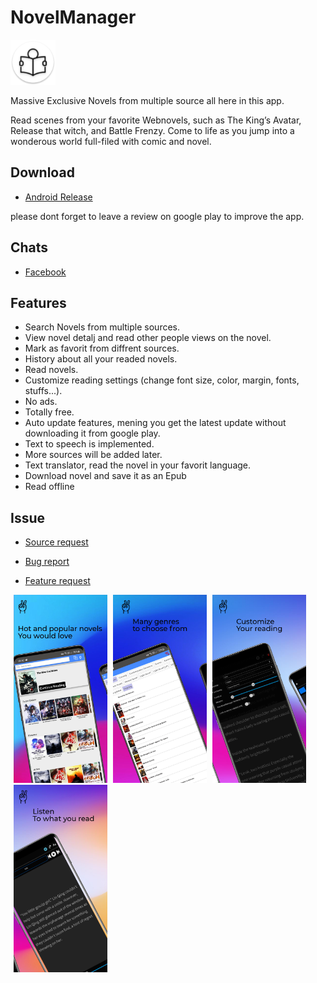 # NovelManager
![Icons](https://raw.githubusercontent.com/AlenToma/NovelManager-public/master/Screenshots/Icons/res/mipmap-hdpi/ic_launcher.png)

 Massive Exclusive Novels from multiple source all here in this app.

Read scenes from your favorite Webnovels, such as The King’s Avatar, Release that witch, and Battle Frenzy. Come to life as you jump into a wonderous world full-filed with comic and novel.

## Download
* [Android Release](https://github.com/AlenToma/NovelManager-public/releases)

please dont forget to leave a review on google play to improve the app.

## Chats
* [Facebook](https://www.facebook.com/groups/4251520684862135)

## Features

* Search Novels from multiple sources.
* View novel detalj and read other people views on the novel.
* Mark as favorit from diffrent sources.
* History about all your readed novels.
* Read novels.
* Customize reading settings (change font size, color, margin, fonts, stuffs...).
* No ads.
* Totally free.
* Auto update features, mening you get the latest update without downloading it from google play.
* Text to speech is implemented.
* More sources will be added later.
* Text translator, read the novel in your favorit language.
* Download novel and save it as an Epub
* Read offline

## Issue
* [Source request](https://github.com/AlenToma/NovelManager-public/issues/new?assignees=&labels=&template=source-request.md&title=)
 
* [Bug report](https://github.com/AlenToma/NovelManager-public/issues/new?assignees=&labels=&template=bug_report.md&title=)
 
* [Feature request](https://github.com/AlenToma/NovelManager-public/issues/new?assignees=&labels=&template=feature_request.md&title=)

<div>
<img style="margin-left:5px" src="https://raw.githubusercontent.com/AlenToma/NovelManager-public/master/Screenshots/image1.jpeg" width="150">
<img style="margin-left:5px" src="https://raw.githubusercontent.com/AlenToma/NovelManager-public/master/Screenshots/image2.jpeg" width="150">
<img style="margin-left:5px" src="https://raw.githubusercontent.com/AlenToma/NovelManager-public/master/Screenshots/image3.jpeg" width="150">
<img style="margin-left:5px" src="https://raw.githubusercontent.com/AlenToma/NovelManager-public/master/Screenshots/image4.jpeg" width="150">
 <div>


